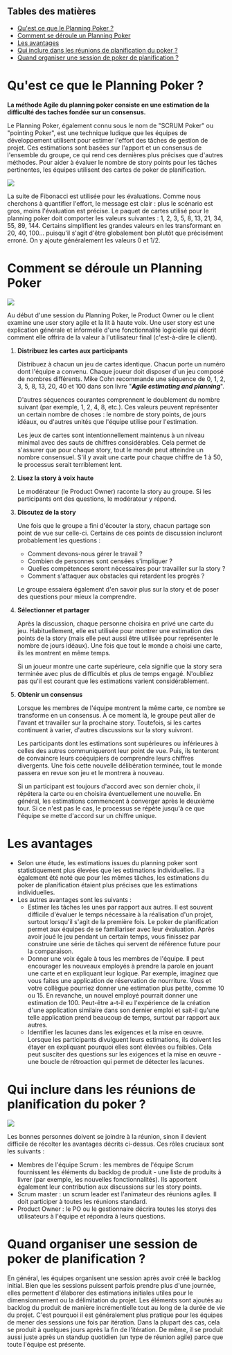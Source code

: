 ## Tables des matières

- [Qu'est ce que le Planning Poker ?](#quest-ce-que-le-planning-poker-)
- [Comment se déroule un Planning Poker](#comment-se-déroule-un-planning-poker)
- [Les avantages](#les-avantages)
- [Qui inclure dans les réunions de planification du poker ?](#qui-inclure-dans-les-réunions-de-planification-du-poker-)
- [Quand organiser une session de poker de planification ?](#quand-organiser-une-session-de-poker-de-planification-)

# Qu'est ce que le Planning Poker ?

**La méthode Agile du planning poker consiste en une estimation de la difficulté des taches fondée sur un consensus.**

Le Planning Poker, également connu sous le nom de "SCRUM Poker" ou "pointing Poker", est une technique ludique que les équipes de développement utilisent pour estimer l'effort des tâches de gestion de projet.
Ces estimations sont basées sur l'apport et un consensus de l'ensemble du groupe, ce qui rend ces dernières plus précises que d'autres méthodes.
Pour aider à évaluer le nombre de story points pour les tâches pertinentes, les équipes utilisent des cartes de poker de planification.

![](assets/cards.png)

La suite de Fibonacci est utilisée pour les évaluations.
Comme nous cherchons à quantifier l'effort, le message est clair : plus le scénario est gros, moins l'évaluation est précise.
Le paquet de cartes utilisé pour le planning poker doit comporter les valeurs suivantes : 1, 2, 3, 5, 8, 13, 21, 34, 55, 89, 144.
Certains simplifient les grandes valeurs en les transformant en 20, 40, 100... puisqu'il s'agit d'être globalement bon plutôt que précisément erroné.
On y ajoute généralement les valeurs 0 et 1/2.

# Comment se déroule un Planning Poker

![](assets/meeting.jpg)

Au début d'une session du Planning Poker, le Product Owner ou le client examine une user story agile et la lit à haute voix.
Une user story est une explication générale et informelle d'une fonctionnalité logicielle qui décrit comment elle offrira de la valeur à l'utilisateur final (c'est-à-dire le client).

1. **Distribuez les cartes aux participants**

   Distribuez à chacun un jeu de cartes identique. Chacun porte un numéro dont l'équipe a convenu. Chaque joueur doit disposer d'un jeu composé de nombres différents. Mike Cohn recommande une séquence de 0, 1, 2, 3, 5, 8, 13, 20, 40 et 100 dans son livre "***Agile estimating and planning***".

   D'autres séquences courantes comprennent le doublement du nombre suivant (par exemple, 1, 2, 4, 8, etc.). Ces valeurs peuvent représenter un certain nombre de choses : le nombre de story points, de jours idéaux, ou d'autres unités que l'équipe utilise pour l'estimation.
   
   Les jeux de cartes sont intentionnellement maintenus à un niveau minimal avec des sauts de chiffres considérables. Cela permet de s'assurer que pour chaque story, tout le monde peut atteindre un nombre consensuel. S'il y avait une carte pour chaque chiffre de 1 à 50, le processus serait terriblement lent.

2. **Lisez la story à voix haute**

   Le modérateur (le Product Owner) raconte la story au groupe. Si les participants ont des questions, le modérateur y répond.

3. **Discutez de la story**

   Une fois que le groupe a fini d'écouter la story, chacun partage son point de vue sur celle-ci. Certains de ces points de discussion incluront probablement les questions :

   - Comment devons-nous gérer le travail ?
   - Combien de personnes sont censées s'impliquer ?
   - Quelles compétences seront nécessaires pour travailler sur la story ?
   - Comment s'attaquer aux obstacles qui retardent les progrès ?

   Le groupe essaiera également d'en savoir plus sur la story et de poser des questions pour mieux la comprendre.

4. **Sélectionner et partager**

   Après la discussion, chaque personne choisira en privé une carte du jeu. Habituellement, elle est utilisée pour montrer une estimation des points de la story (mais elle peut aussi être utilisée pour représenter le nombre de jours idéaux). Une fois que tout le monde a choisi une carte, ils les montrent en même temps.

   Si un joueur montre une carte supérieure, cela signifie que la story sera terminée avec plus de difficultés et plus de temps engagé. N'oubliez pas qu'il est courant que les estimations varient considérablement.

5. **Obtenir un consensus**

   Lorsque les membres de l'équipe montrent la même carte, ce nombre se transforme en un consensus. À ce moment là, le groupe peut aller de l'avant et travailler sur la prochaine story. Toutefois, si les cartes continuent à varier, d'autres discussions sur la story suivront.
   
   Les participants dont les estimations sont supérieures ou inférieures à celles des autres communiqueront leur point de vue. Puis, ils tenteront de convaincre leurs coéquipiers de comprendre leurs chiffres divergents.
   Une fois cette nouvelle délibération terminée, tout le monde passera en revue son jeu et le montrera à nouveau.
   
   Si un participant est toujours d'accord avec son dernier choix, il répétera la carte ou en choisira éventuellement une nouvelle. En général, les estimations commencent à converger après le deuxième tour. Si ce n'est pas le cas, le processus se répète jusqu'à ce que l'équipe se mette d'accord sur un chiffre unique.

# Les avantages
- Selon une étude, les estimations issues du planning poker sont statistiquement plus élevées que les estimations individuelles. Il a également été noté que pour les mêmes tâches, les estimations du poker de planification étaient plus précises que les estimations individuelles.
- Les autres avantages sont les suivants :
    - Estimer les tâches les unes par rapport aux autres. Il est souvent difficile d'évaluer le temps nécessaire à la réalisation d'un projet, surtout lorsqu'il s'agit de la première fois. Le poker de planification permet aux équipes de se familiariser avec leur évaluation. Après avoir joué le jeu pendant un certain temps, vous finissez par construire une série de tâches qui servent de référence future pour la comparaison.
    - Donner une voix égale à tous les membres de l'équipe. Il peut encourager les nouveaux employés à prendre la parole en jouant une carte et en expliquant leur logique. Par exemple, imaginez que vous faites une application de réservation de nourriture. Vous et votre collègue pourriez donner une estimation plus petite, comme 10 ou 15. En revanche, un nouvel employé pourrait donner une estimation de 100. Peut-être a-t-il eu l'expérience de la création d'une application similaire dans son dernier emploi et sait-il qu'une telle application prend beaucoup de temps, surtout par rapport aux autres.
    - Identifier les lacunes dans les exigences et la mise en œuvre. Lorsque les participants divulguent leurs estimations, ils doivent les étayer en expliquant pourquoi elles sont élevées ou faibles. Cela peut susciter des questions sur les exigences et la mise en œuvre - une boucle de rétroaction qui permet de détecter les lacunes.

# Qui inclure dans les réunions de planification du poker ?

![](assets/team.jpg)

Les bonnes personnes doivent se joindre à la réunion, sinon il devient difficile de récolter les avantages décrits ci-dessus. Ces rôles cruciaux sont les suivants :
- Membres de l'équipe Scrum : les membres de l'équipe Scrum fournissent les éléments du backlog de produit - une liste de produits à livrer (par exemple, les nouvelles fonctionnalités). Ils apportent également leur contribution aux discussions sur les story points.
- Scrum master : un scrum leader est l'animateur des réunions agiles. Il doit participer à toutes les réunions standard.
- Product Owner : le PO ou le gestionnaire décrira toutes les storys des utilisateurs à l'équipe et répondra à leurs questions.

# Quand organiser une session de poker de planification ?

En général, les équipes organisent une session après avoir créé le backlog initial. Bien que les sessions puissent parfois prendre plus d'une journée, elles permettent d'élaborer des estimations initiales utiles pour le dimensionnement ou la délimitation du projet.
Les éléments sont ajoutés au backlog du produit de manière incrémentielle tout au long de la durée de vie du projet. C'est pourquoi il est généralement plus pratique pour les équipes de mener des sessions une fois par itération. Dans la plupart des cas, cela se produit à quelques jours après la fin de l'itération. De même, il se produit aussi juste après un standup quotidien (un type de réunion agile) parce que toute l'équipe est présente.